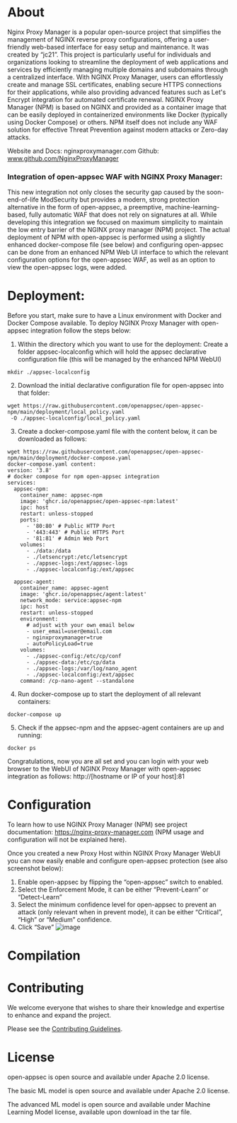 # About 
Nginx Proxy Manager is a popular open-source project that simplifies the management of NGINX reverse proxy configurations, offering a user-friendly web-based interface for easy setup and maintenance. It was created by “jc21”.
This project is particularly useful for individuals and organizations looking to streamline the deployment of web applications and services by efficiently managing multiple domains and subdomains through a centralized interface.
With NGINX Proxy Manager, users can effortlessly create and manage SSL certificates, enabling secure HTTPS connections for their applications, while also providing advanced features such as Let's Encrypt integration for automated certificate renewal.
NGINX Proxy Manager (NPM) is based on NGINX and provided as a container image that can be easily deployed in containerized environments like Docker (typically using Docker Compose) or others.
NPM itself does not include any WAF solution for effective Threat Prevention against modern attacks or Zero-day attacks.

Website and Docs: nginxproxymanager.com      Github: www.github.com/NginxProxyManager

### Integration of open-appsec WAF with NGINX Proxy Manager:
This new integration not only closes the security gap caused by the soon-end-of-life ModSecurity but provides a modern, strong protection alternative in the form of open-appsec, a preemptive, machine-learning-based, fully automatic WAF that does not rely on signatures at all.
While developing this integration we focused on maximum simplicity to maintain the low entry barrier of the NGINX proxy manager (NPM) project.
The actual deployment of NPM with open-appsec is performed using a slightly enhanced docker-compose file (see below) and configuring open-appsec can be done from an enhanced NPM Web UI interface to which the relevant configuration options for the open-appsec WAF, as well as an option to view the open-appsec logs, were added.

# Deployment:
Before you start, make sure to have a Linux environment with Docker and Docker Compose available.
To deploy NGINX Proxy Manager with open-appsec integration follow the steps below:
1. Within the directory which you want to use for the deployment:
Create a folder appsec-localconfig which will hold the appsec declarative configuration file (this will be managed by the enhanced NPM WebUI)
```
mkdir ./appsec-localconfig
```
2.    Download the initial declarative configuration file for open-appsec into that folder:
```
wget https://raw.githubusercontent.com/openappsec/open-appsec-npm/main/deployment/local_policy.yaml
 -O ./appsec-localconfig/local_policy.yaml
```
3.    Create a docker-compose.yaml file with the content below, it can be downloaded as follows:
```
wget https://raw.githubusercontent.com/openappsec/open-appsec-npm/main/deployment/docker-compose.yaml
docker-compose.yaml content:
version: '3.8'
# docker compose for npm open-appsec integration
services:
  appsec-npm:
    container_name: appsec-npm
    image: 'ghcr.io/openappsec/open-appsec-npm:latest'
    ipc: host
    restart: unless-stopped
    ports:
      - '80:80' # Public HTTP Port
      - '443:443' # Public HTTPS Port
      - '81:81' # Admin Web Port
    volumes:
      - ./data:/data
      - ./letsencrypt:/etc/letsencrypt
      - ./appsec-logs:/ext/appsec-logs
      - ./appsec-localconfig:/ext/appsec

  appsec-agent:
    container_name: appsec-agent
    image: 'ghcr.io/openappsec/agent:latest'
    network_mode: service:appsec-npm
    ipc: host
    restart: unless-stopped
    environment:
      # adjust with your own email below
      - user_email=user@email.com
      - nginxproxymanager=true
      - autoPolicyLoad=true
    volumes:
      - ./appsec-config:/etc/cp/conf
      - ./appsec-data:/etc/cp/data
      - ./appsec-logs:/var/log/nano_agent
      - ./appsec-localconfig:/ext/appsec
    command: /cp-nano-agent --standalone
```
4. Run docker-compose up to start the deployment of all relevant containers:
```
docker-compose up
```
5. Check if the appsec-npm and the appsec-agent containers are up and running:
```
docker ps
```
Congratulations, now you are all set and you can login with your web browser to the WebUI of NGINX Proxy Manager with open-appsec integration as follows:
http://[hostname or IP of your host]:81

# Configuration
To learn how to use NGINX Proxy Manager (NPM) see project documentation: https://nginx-proxy-manager.com (NPM usage and configuration will not be explained here).

Once you created a new Proxy Host within NGINX Proxy Manager WebUI you can now easily enable and configure open-appsec protection (see also screenshot below):
1. Enable open-appsec by flipping the “open-appsec” switch to enabled.
2. Select the Enforcement Mode, it can be either “Prevent-Learn” or “Detect-Learn”
3. Select the minimum confidence level for open-appsec to prevent an attack (only relevant when in prevent mode), it can be either “Critical”, “High” or “Medium” confidence.
4. Click “Save”
![image](https://github.com/openappsec/open-appsec-npm/assets/126462046/2704d0dd-a4b6-44bd-adc0-3759c74bd702)

# Compilation 

# Contributing
We welcome everyone that wishes to share their knowledge and expertise to enhance and expand the project.

Please see the [Contributing Guidelines](https://github.com/openappsec/openappsec/blob/main/CONTRIBUTING.md).

# License
open-appsec is open source and available under Apache 2.0 license.

The basic ML model is open source and available under Apache 2.0 license.

The advanced ML model is open source and available under Machine Learning Model license, available upon download in the tar file.

